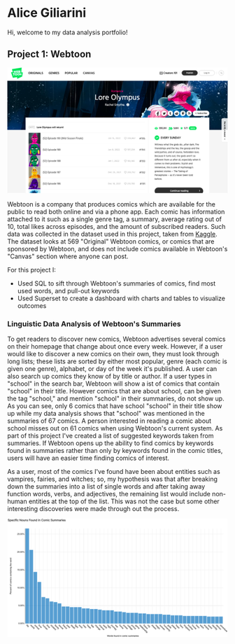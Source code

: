 # Alice Giliarini
Hi, welcome to my data analysis portfolio!

## Project 1: Webtoon  
[![lore_olympus](images/Screen%20Shot%202022-02-15%20at%2010.55.10%20PM.png)](https://www.webtoons.com/en/romance/lore-olympus/list?title_no=1320)

Webtoon is a company that produces comics which are available for the public to read both online and via a phone app. Each comic has information attached to it such as a single genre tag, a summary, average rating out of 10, total likes across episodes, and the amount of subscribed readers. Such data was collected in the dataset used in this project, taken from [Kaggle](https://www.kaggle.com/swarnimrai/webtoon-comics-dataset). The dataset looks at 569 "Original" Webtoon comics, or comics that are sponsored by Webtoon, and does not include comics available in Webtoon's "Canvas" section where anyone can post.

For this project I:
- Used SQL to sift through Webtoon's summaries of comics, find most used words, and pull-out keywords
- Used Superset to create a dashboard with charts and tables to visualize outcomes 

### Linguistic Data Analysis of Webtoon's Summaries 

To get readers to discover new comics, Webtoon advertises several comics on their homepage that change about once every week. However, if a user would like to discover a new comics on their own, they must look through long lists; these lists are sorted by either most popular, genre (each comic is given one genre), alphabet, or day of the week it's published. A user can also search up comics they know of by title or author. If a user types in "school" in the search bar, Webtoon will show a ist of comics that contain "school" in their title. However comics that are about school, can be given the tag "school," and mention "school" in their summaries, do not show up. As you can see, only 6 comics that have school "school" in their title show up while my data analysis shows that "school" was mentioned in the summaries of 67 comics. A person interested in reading a comic about school misses out on 61 comics when using Webtoon's current system. As part of this project I've created a list of suggested keywords taken from summaries. If Webtoon opens up the ability to find comics by keywords found in summaries rather than only by keywords found in the comic titles, users will have an easier time finding comics of interest. 

As a user, most of the comics I've found have been about entities such as vampires, fairies, and witches; so, my hypothesis was that after breaking down the summaries into a list of single words and after taking away function words, verbs, and adjectives, the remaining list would include non-human entities at the top of the list. This was not the case but some other interesting discoveries were made through out the process. 

![words_barchart](images/Screen%20Shot%202022-02-15%20at%208.10.43%20PM.png)
